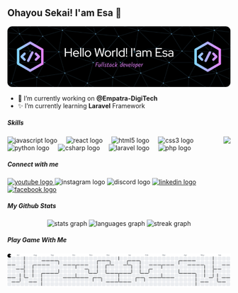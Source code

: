 ## Ohayou Sekai! I'am Esa  👋


![Esa Pramudheva](./img/banner.png)

- 🔭 I’m currently working on **@Empatra-DigiTech**
- ✨ I’m currently learning **Laravel** Framework
##### Skills
<img align="right" height="100" src="https://i.imgflip.com/9vx096.gif"  />

###

<div align="left">
  <img src="https://cdn.jsdelivr.net/gh/devicons/devicon/icons/javascript/javascript-original.svg" height="30" alt="javascript logo"  />
  <img width="12" />
  <img src="https://cdn.jsdelivr.net/gh/devicons/devicon/icons/react/react-original.svg" height="30" alt="react logo"  />
  <img width="12" />
  <img src="https://cdn.jsdelivr.net/gh/devicons/devicon/icons/html5/html5-original.svg" height="30" alt="html5 logo"  />
  <img width="12" />
  <img src="https://cdn.jsdelivr.net/gh/devicons/devicon/icons/css3/css3-original.svg" height="30" alt="css3 logo"  />
  <img width="12" />
  <img src="https://cdn.jsdelivr.net/gh/devicons/devicon/icons/python/python-original.svg" height="30" alt="python logo"  />
  <img width="12" />
  <img src="https://cdn.jsdelivr.net/gh/devicons/devicon/icons/csharp/csharp-original.svg" height="30" alt="csharp logo"  />
  <img width="12" />
  <img src="https://cdn.jsdelivr.net/gh/devicons/devicon/icons/laravel/laravel-original.svg" height="30" alt="laravel logo"  />
  <img width="12" />
  <img src="https://cdn.jsdelivr.net/gh/devicons/devicon/icons/php/php-original.svg" height="30" alt="php logo"  />
</div>
<!-- <p align="center">
  <a href="https://skillicons.dev">
    <img src="https://skillicons.dev/icons?i=git,laravel,figma,vscode,cloudflare,discord,unity" />
  </a>
  <br>
  <a href="https://skillicons.dev">
    <img src="https://img.shields.io/badge/Python-FFD43B?style=for-the-badge&logo=python&logoColor=blue">
<img src="https://img.shields.io/badge/C%2B%2B-00599C?style=for-the-badge&logo=c%2B%2B&logoColor=white">
<img src="https://img.shields.io/badge/C%23-239120?style=for-the-badge&logo=csharp&logoColor=white">
<img src="https://img.shields.io/badge/CSS3-1572B6?style=for-the-badge&logo=css3&logoColor=white">
<img src="https://img.shields.io/badge/HTML5-E34F26?style=for-the-badge&logo=html5&logoColor=white">
<img src="https://img.shields.io/badge/JavaScript-323330?style=for-the-badge&logo=javascript&logoColor=F7DF1E">
<img src="https://img.shields.io/badge/Numpy-777BB4?style=for-the-badge&logo=numpy&logoColor=white">
<img src="https://img.shields.io/badge/PHP-777BB4?style=for-the-badge&logo=php&logoColor=white">
<img src="https://img.shields.io/badge/Astro-0C1222?style=for-the-badge&logo=astro&logoColor=FDFDFE">
<img src="https://img.shields.io/badge/Laravel-FF2D20?style=for-the-badge&logo=laravel&logoColor=white">
  </a>
</p> -->

##### Connect with me
<!-- ![https://instagram.com/dheva_jaya](    https://img.shields.io/badge/Instagram-E4405F?style=for-the-badge&logo=instagram&logoColor=white) ![https://facebook.com/rony.jaya.96](    https://img.shields.io/badge/Facebook-1877F2?style=for-the-badge&logo=facebook&logoColor=white) -->
<div align="left">
  <a href="https://www.youtube.com/@esapramudheva" target="_blank">
    <img src="https://img.shields.io/static/v1?message=Youtube&logo=youtube&label=&color=FF0000&logoColor=white&labelColor=&style=for-the-badge" height="35" alt="youtube logo"  />
  </a>
  <img src="https://img.shields.io/static/v1?message=Instagram&logo=instagram&label=&color=E4405F&logoColor=white&labelColor=&style=for-the-badge" height="35" alt="instagram logo"  />
  <img src="https://img.shields.io/static/v1?message=Discord&logo=discord&label=&color=7289DA&logoColor=white&labelColor=&style=for-the-badge" height="35" alt="discord logo"  />
  <a href="linkedin.com/in/esapramudheva/" target="_blank">
    <img src="https://img.shields.io/static/v1?message=LinkedIn&logo=linkedin&label=&color=0077B5&logoColor=white&labelColor=&style=for-the-badge" height="35" alt="linkedin logo"  />
  </a>
  <a href="https://www.facebook.com/rony.jaya.96" target="_blank">
    <img src="https://img.shields.io/static/v1?message=Facebook&logo=facebook&label=&color=1877F2&logoColor=white&labelColor=&style=for-the-badge" height="35" alt="facebook logo"  />
  </a>
</div>


##### My Github Stats

<div align="center">
  <img src="https://github-readme-stats.vercel.app/api?username=Dhevajaya&hide_title=false&hide_rank=false&show_icons=true&include_all_commits=true&count_private=true&disable_animations=false&theme=dracula&locale=en&hide_border=false&order=1" height="150" alt="stats graph"  />
  <img src="https://github-readme-stats.vercel.app/api/top-langs?username=Dhevajaya&locale=en&hide_title=false&layout=compact&card_width=320&langs_count=5&theme=dracula&hide_border=false&order=2" height="150" alt="languages graph"  />
  <img src="https://streak-stats.demolab.com?user=Dhevajaya&locale=en&mode=daily&theme=dracula&hide_border=false&border_radius=5&order=3" height="150" alt="streak graph"  />
</div>

##### Play Game With Me
<picture>
  <source media="(prefers-color-scheme: dark)" srcset="https://raw.githubusercontent.com/Dhevajaya/Dhevajaya/output/pacman-contribution-graph-dark.svg">
  <source media="(prefers-color-scheme: light)" srcset="https://raw.githubusercontent.com/Dhevajaya/Dhevajaya/output/pacman-contribution-graph.svg">
  <img alt="pacman contribution graph" src="https://raw.githubusercontent.com/Dhevajaya/Dhevajaya/output/pacman-contribution-graph.svg">
</picture>
